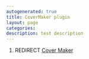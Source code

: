 ```yaml
---
autogenerated: true
title: CoverMaker plugin
layout: page
categories: 
description: test description
---
```


1.  REDIRECT [Cover Maker](Cover_Maker)
